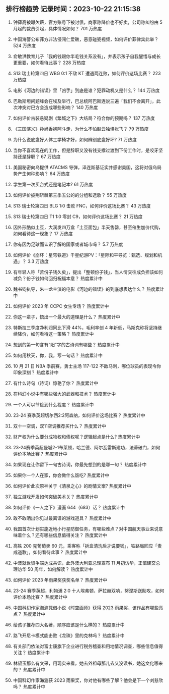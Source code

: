 
## 排行榜趋势 记录时间：2023-10-22 21:15:38
  
  1. 钟薛高被曝欠薪，官方账号下被讨债，商家称降价也不好卖，公司称纠纷由 5 月起的裁员引起，具体情况如何？ 701 万热度
    
  2. 中国海警公布菲方非法侵闯仁爱礁，恶意碰瓷视频，如何评价菲律宾此举？ 524 万热度
    
  3. 俞敏洪教育儿子「我的钱跟你半毛钱关系没有」，并表示孩子自我醒悟与成长更重要，如何看待此事？ 228 万热度
    
  4. S13 瑞士轮第四日 WBG 0:1 不敌 KT 遭遇两连败，如何评价这场比赛？ 223 万热度
    
  5. 电影《河边的错误》里「凶手」到底是谁？犯罪动机又是什么？ 144 万热度
    
  6. 巴勒斯坦问题峰会在埃及举行，巴总统阿巴斯连说三遍「我们不会离开」，此次冲突对巴方会造成哪些影响？ 140 万热度
    
  7. 如何评价古装悬疑剧《繁城之下》大结局？符合你的预期吗？ 137 万热度
    
  8. 《三国演义》孙尚香抱阿斗走，为什么不怕赵云独惧张飞？ 79 万热度
    
  9. 为什么说底盘好人体工学椅才好，如何辨别底盘好坏? 71 万热度
    
  10. 当你不喜欢现在的工作，但是辞职又没有钱支撑过渡到下份工作时，是咬牙坚持还是辞职？ 67 万热度
    
  11. 美国秘密向乌提供 ATACMS 导弹，泽连斯基证实并感谢美国，这将对俄乌局势产生何种影响？ 64 万热度
    
  12. 学生第一次买台式还是笔记本? 61 万热度
    
  13. 如何评价披荆斩棘第三季五公的的分组和选歌？ 55 万热度
    
  14. S13 瑞士轮第四日 BLG 1:0 击败 FNC，如何评价这场比赛？ 43 万热度
    
  15. S13 瑞士轮第四日 T1 1:0 零封 C9，如何评价这场比赛？ 21 万热度
    
  16. 因外形酷似土豆，大润发四万盒「土豆面包」半天售罄，甚至催生加价代购，如何看待这一现象？ 17 万热度
    
  17. 你有因为足球而认识了解的国家或者城市吗？ 5.7 万热度
    
  18. 如何评价《崩坏：星穹铁道》千星纪游PV：「星际和平导览：甄选、规划和机遇」？ 3.3 万热度
    
  19. 有年轻人称「苦份子钱久矣」，提出「整顿份子钱」，当人情交往成负担该如何减负？份子钱如何回归祝福本意？ 热度累计中
    
  20. 魏书钧执导，朱一龙主演的电影《河边的错误》的到底想表达什么？ 热度累计中
    
  21. 如何评价 2023 年 CCPC 女生专场？ 热度累计中
    
  22. 你这一辈子，悟出一个最大的道理是什么？ 热度累计中
    
  23. 特斯拉三季度净利润同比下滑 44%，毛利率创 4 年新低，马斯克称将坚持继续降价，如何看待这一策略？ 热度累计中
    
  24. 想到的第一句含有“阳”字的古诗词有哪些？ 热度累计中
    
  25. 如何用秋天，你，我，写一句话？ 热度累计中
    
  26. 10 月 21 日 NBA 季前赛，勇士主场 117-122 不敌马刺，哪位球员的表现令你印象深刻？ 热度累计中
    
  27. 有什么诗句（诗词）惊艳了你？ 热度累计中
    
  28. 在科幻小说中有哪些强大的武器和技术？ 热度累计中
    
  29. 一个人可以节俭到什么程度？ 热度累计中
    
  30. 23-24 赛季英超切尔西2:2阿森纳，如何评价这场比赛？ 热度累计中
    
  31. 双十一空调，双11空调推荐买什么？ 热度累计中
    
  32. 财产权为什么要分成物权和债权呢？逻辑起点是什么? 热度累计中
    
  33. 23-24赛季英超曼城2-1布莱顿，哈兰德、阿尔瓦雷斯建功，法蒂破门，如何评价本场比赛？ 热度累计中
    
  34. 如果现在让你留下一句古诗词，你最先想到的是哪一句？ 热度累计中
    
  35. 如果你一个人在家，你会做什么饭吃? 热度累计中
    
  36. 如何评价此次原神关于《清泉之心》的剧情文案? 热度累计中
    
  37. 独立游戏开发如何突破美术关？ 热度累计中
    
  38. 如何评价《一人之下》漫画 644（683）话？ 热度累计中
    
  39. 敢不敢晒出你见过最离谱的游戏道具？ 热度累计中
    
  40. 我国首次计划实施近地小行星防御任务，有哪些难点？对中国航天事业来说意味着什么？还有哪些信息值得关注？ 热度累计中
    
  41. 高铁 200 克葡萄卖 60 元，乘客称「拆盒清洗后才说要钱」，铁路局回应「责成道歉」，如何看待此事？ 热度累计中
    
  42. 中澳就世贸争端达成共识，此外澳大利亚总理宣布 11 月初访华，正值建交总理访华 50 周年，如何解读？ 热度累计中
    
  43. 如何评价 2023 年雨果奖获奖名单？ 热度累计中
    
  44. 23-24 赛季英超，利物浦 2:0 十人埃弗顿，萨拉赫双响，努涅斯送助攻，如何评价本场比赛？ 热度累计中
    
  45. 中国科幻作家海漄凭借小说《时空画师》获得 2023 雨果奖，该作品有哪些亮点？ 热度累计中
    
  46. 给孩子推荐四大名著，顺序应该是什么样的？ 热度累计中
    
  47. 路飞开尼卡模式能击败《龙珠》里的克林吗？ 热度累计中
    
  48. 有关部门依法对富士康旗下企业进行税务稽查和用地情况调查，哪些信息值得关注？ 热度累计中
    
  49. 林黛玉那么有文采，用现实来看，她去外祖母那儿去又没读书，她这文化哪来的？ 热度累计中
    
  50. 中国科幻作家海漄获 2023 雨果奖，你对他有哪些了解？他会是下一个刘慈欣吗？ 热度累计中
    